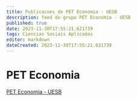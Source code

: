 ```yaml
---
title: Publicacoes de PET Economia - UESB
description: feed do grupo PET Economia - UESB
published: true
date: 2023-11-30T17:55:21.621739
tags: Ciencias Sociais Aplicadas
editor: markdown
dateCreated: 2023-11-30T17:55:21.621739
---
```


# PET Economia
[PET Economia - UESB](/grupo/24PETEconomiaUESB.md)